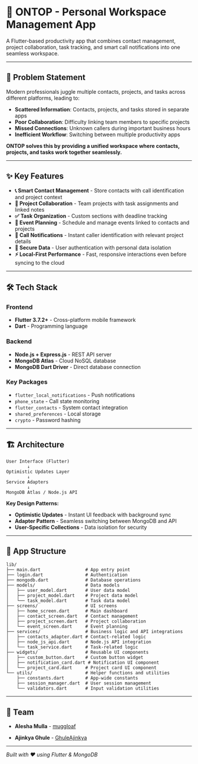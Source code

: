 # 📱 ONTOP - Personal Workspace Management App

A Flutter-based productivity app that combines contact management, project collaboration, task tracking, and smart call notifications into one seamless workspace.

---

## 🧩 Problem Statement

Modern professionals juggle multiple contacts, projects, and tasks across different platforms, leading to:
- **Scattered Information**: Contacts, projects, and tasks stored in separate apps
- **Poor Collaboration**: Difficulty linking team members to specific projects
- **Missed Connections**: Unknown callers during important business hours
- **Inefficient Workflow**: Switching between multiple productivity apps

**ONTOP solves this by providing a unified workspace where contacts, projects, and tasks work together seamlessly.**

---

## ✨ Key Features

- **📞 Smart Contact Management** - Store contacts with call identification and project context
- **🚀 Project Collaboration** - Team projects with task assignments and linked notes
- **✅ Task Organization** - Custom sections with deadline tracking
- **📅 Event Planning** - Schedule and manage events linked to contacts and projects
- **🔔 Call Notifications** - Instant caller identification with relevant project details
- **🔐 Secure Data** - User authentication with personal data isolation
- **⚡ Local-First Performance** - Fast, responsive interactions even before syncing to the cloud

---

## 🛠️ Tech Stack

### Frontend
- **Flutter 3.7.2+** - Cross-platform mobile framework
- **Dart** - Programming language

### Backend
- **Node.js + Express.js** - REST API server
- **MongoDB Atlas** - Cloud NoSQL database
- **MongoDB Dart Driver** - Direct database connection

### Key Packages
- `flutter_local_notifications` - Push notifications
- `phone_state` - Call state monitoring
- `flutter_contacts` - System contact integration
- `shared_preferences` - Local storage
- `crypto` - Password hashing

---

## 🏗️ Architecture

```
User Interface (Flutter)
        ↓
Optimistic Updates Layer
        ↓
Service Adapters
        ↓
MongoDB Atlas / Node.js API
```

**Key Design Patterns:**
- **Optimistic Updates** - Instant UI feedback with background sync
- **Adapter Pattern** - Seamless switching between MongoDB and API
- **User-Specific Collections** - Data isolation for security

---

## 📂 App Structure

```
lib/
├── main.dart                 # App entry point
├── login.dart                # Authentication
├── mongodb.dart              # Database operations
├── models/                   # Data models
│   ├── user_model.dart       # User data model
│   ├── project_model.dart    # Project data model
│   └── task_model.dart       # Task data model
├── screens/                  # UI screens
│   ├── home_screen.dart      # Main dashboard
│   ├── contact_screen.dart   # Contact management
│   ├── project_screen.dart   # Project collaboration
│   └── event_screen.dart     # Event planning
├── services/                 # Business logic and API integrations
│   ├── contacts_adapter.dart # Contact-related logic
│   ├── node_js_api.dart      # Node.js API integration
│   └── task_service.dart     # Task-related logic
├── widgets/                  # Reusable UI components
│   ├── custom_button.dart    # Custom button widget
│   ├── notification_card.dart # Notification UI component
│   └── project_card.dart     # Project card UI component
└── utils/                    # Helper functions and utilities
    ├── constants.dart        # App-wide constants
    ├── session_manager.dart  # User session management
    └── validators.dart       # Input validation utilities
```

---

## 👥 Team

- **Alesha Mulla** - [muggloaf](github.com/muggloaf)

- **Ajinkya Ghule** - [GhuleAjinkya](github.com/GhuleAjinkya)

---

*Built with ❤️ using Flutter & MongoDB*
